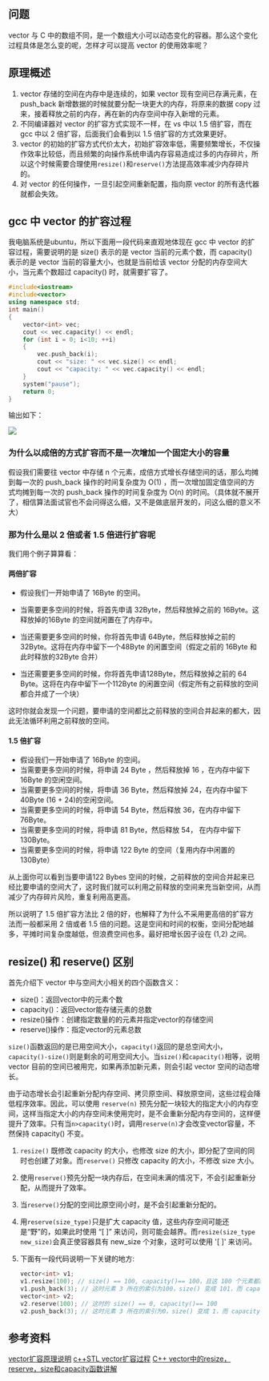 ## 问题

vector 与 C 中的数组不同，是一个数组大小可以动态变化的容器。那么这个变化过程具体是怎么变的呢，怎样才可以提高 vector 的使用效率呢？

## 原理概述

1. vector 存储的空间在内存中是连续的，如果 vector 现有空间已存满元素，在 push_back 新增数据的时候就要分配一块更大的内存，将原来的数据 copy 过来，接着释放之前的内存，再在新的内存空间中存入新增的元素。
2. 不同编译器对 vector 的扩容方式实现不一样，在 vs 中以 1.5 倍扩容，而在 gcc 中以 2 倍扩容，后面我们会看到以 1.5 倍扩容的方式效果更好。
3. vector 的初始的扩容方式代价太大，初始扩容效率低，需要频繁增长，不仅操作效率比较低，而且频繁的向操作系统申请内存容易造成过多的内存碎片，所以这个时候需要合理使用`resize()`和`reserve()`方法提高效率减少内存碎片的。
4. 对 vector 的任何操作，一旦引起空间重新配置，指向原 vector 的所有迭代器就都会失效。

## gcc 中 vector 的扩容过程

我电脑系统是ubuntu，所以下面用一段代码来直观地体现在 gcc 中 vector 的扩容过程，需要说明的是 size() 表示的是 vector 当前的元素个数，而 capacity() 表示的是 vector 当前的容量大小，也就是当前给该 vector 分配的内存空间大小，当元素个数超过 capacity() 时，就需要扩容了。

```c++
#include<iostream>
#include<vector>
using namespace std;
int main()
{
    vector<int> vec;
    cout << vec.capacity() << endl;
    for (int i = 0; i<10; ++i)
    {
        vec.push_back(i);
        cout << "size: " << vec.size() << endl;
        cout << "capacity: " << vec.capacity() << endl;
    }
    system("pause");
    return 0;
}
```

输出如下：

![](https://i.loli.net/2020/05/19/3UV4ldbkv62NrEM.jpg)

### 为什么以成倍的方式扩容而不是一次增加一个固定大小的容量

假设我们需要往 vector 中存储 n 个元素，成倍方式增长存储空间的话，那么均摊到每一次的 push_back 操作的时间复杂度为 O(1) ，而一次增加固定值空间的方式均摊到每一次的 push_back 操作的时间复杂度为 O(n) 的时间。（具体就不展开了，相信算法面试官也不会问得这么细，又不是做底层开发的，问这么细的意义不大）

### 那为什么是以 2 倍或者 1.5 倍进行扩容呢

我们用个例子算算看：

#### 两倍扩容

* 假设我们一开始申请了 16Byte 的空间。

* 当需要更多空间的时候，将首先申请 32Byte，然后释放掉之前的 16Byte。这释放掉的16Byte 的空间就闲置在了内存中。

* 当还需要更多空间的时候，你将首先申请 64Byte，然后释放掉之前的 32Byte。这将在内存中留下一个48Byte 的闲置空间（假定之前的 16Byte 和此时释放的32Byte 合并）

* 当还需要更多空间的时候，你将首先申请128Byte，然后释放掉之前的 64 Byte。这将在内存中留下一个112Byte 的闲置空间（假定所有之前释放的空间都合并成了一个块）

  

这时你就会发现一个问题，要申请的空间都比之前释放的空间合并起来的都大，因此无法循环利用之前释放的空间。

#### 1.5 倍扩容

* 假设我们一开始申请了 16Byte 的空间。
* 当需要更多空间的时候，将申请 24 Byte ，然后释放掉 16 ，在内存中留下 16Byte 的空闲空间。
* 当需要更多空间的时候，将申请 36 Byte，然后释放掉 24，在内存中留下 40Byte (16 + 24)的空闲空间。
* 当需要更多空间的时候，将申请 54 Byte，然后释放 36，在内存中留下 76Byte。
* 当需要更多空间的时候，将申请 81 Byte，然后释放 54， 在内存中留下 130Byte。
* 当需要更多空间的时候，将申请 122 Byte 的空间（复用内存中闲置的 130Byte）
  

从上面你可以看到当要申请122 Bybes 空间的时候，之前释放的空间合并起来已经比要申请的空间大了，这时我们就可以利用之前释放的空间来充当新空间，从而减少了内存碎片风险，重复利用高更高。

所以说明了 1.5 倍扩容方法比 2 倍的好，也解释了为什么不采用更高倍的扩容方法而一般都采用 2 倍或者 1.5 倍的问题。这是空间和时间的权衡，空间分配地越多，平摊时间复杂度越低，但浪费空间也多。最好把增长因子设在 (1,2) 之间。

## resize() 和 reserve() 区别

首先介绍下 vector 中与空间大小相关的四个函数含义：

- size()：返回vector中的元素个数
- capacity()：返回vector能存储元素的总数
- resize()操作：创建指定数量的的元素并指定vector的存储空间
- reserve()操作：指定vector的元素总数

`size()`函数返回的是已用空间大小，`capacity()`返回的是总空间大小，`capacity()-size()`则是剩余的可用空间大小。当`size()`和`capacity()`相等，说明 vector 目前的空间已被用完，如果再添加新元素，则会引起 vector 空间的动态增长。

由于动态增长会引起重新分配内存空间、拷贝原空间、释放原空间，这些过程会降低程序效率。因此，可以使用 `reserve(n)` 预先分配一块较大的指定大小的内存空间，这样当指定大小的内存空间未使用完时，是不会重新分配内存空间的，这样便提升了效率。只有当`n>capacity()`时，调用`reserve(n)`才会改变vector容量，不然保持 capacity() 不变。

1. `resize()` 既修改 capacity 的大小，也修改 size 的大小，即分配了空间的同时也创建了对象。而`reserve()` 只修改 capacity 的大小，不修改 size 大小。

2. 使用`reserve()`预先分配一块内存后，在空间未满的情况下，不会引起重新分配，从而提升了效率。

3. 当`reserve()`分配的空间比原空间小时，是不会引起重新分配的。

4. 用`reserve(size_type)`只是扩大 capacity 值，这些内存空间可能还是“野”的，如果此时使用 “[ ]” 来访问，则可能会越界。而`resize(size_type new_size)`会真正使容器具有 new_size 个对象，这时可以使用 '[ ]' 来访问。

5. 下面有一段代码说明一下关键的地方:

   ```c++
   vector<int> v1;
   v1.resize(100); // size() == 100, capacity()== 100，且这 100 个元素都默认为 0
   v1.push_back(3); // 这时元素 3 所在的索引为100，size() 变成 101，而 capacity() 变为 200
   vector<int> v2;
   v2.reserve(100); // 这时的 size() == 0, capacity()== 100
   v2.push_back(3); // 这时元素 3 所在的索引为0，size() 变成 1，而 capacity() 依然是100
   ```

   

## 参考资料

[vector扩容原理说明](https://blog.csdn.net/yangshiziping/article/details/52550291?utm_medium=distribute.pc_relevant.none-task-blog-BlogCommendFromMachineLearnPai2-4.nonecase&depth_1-utm_source=distribute.pc_relevant.none-task-blog-BlogCommendFromMachineLearnPai2-4.nonecase)
[c++STL vector扩容过程](https://blog.csdn.net/rusbme/article/details/98102016)
[C++ vector中的resize，reserve，size和capacity函数讲解](https://blog.csdn.net/amusi1994/article/details/81106455)

